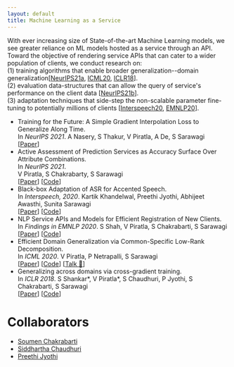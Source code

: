 ```yaml
---
layout: default
title: Machine Learning as a Service
---
```


With ever increasing size of State-of-the-art Machine Learning models, we see greater reliance on ML models hosted as a service through an API. 
Toward the objective of rendering service APIs that can cater to a wider population of clients, we conduct research on:   
(1) training algorithms that enable broader generalization--domain generalization\[[NeurIPS21a](#neurips21a), [ICML20](#icml20), [ICLR18](#iclr18)\].  
(2) evaluation data-structures that can allow the query of service's performance on the client data \[[NeurIPS21b](#neurips21b)\].   
(3) adaptation techniques that side-step the non-scalable parameter fine-tuning to potentially millions of clients \[[Interspeech20](#interspeech20), [EMNLP20](#emnlp20)\].  


<a name="neurips21a"></a>
* Training for the Future: A Simple Gradient Interpolation Loss to Generalize Along Time. \
  In *NeurIPS 2021*. A Nasery, S Thakur, V Piratla, A De, S Sarawagi \
  \[[Paper](https://arxiv.org/pdf/2108.06721.pdf)\]
  <a name="neurips21b"/>
* Active Assessment of Prediction Services as Accuracy Surface Over Attribute Combinations. \
  In *NeurIPS 2021*.\
  V Piratla, S Chakrabarty, S Sarawagi\
  \[[Paper](https://arxiv.org/pdf/2108.06514.pdf)\] \[[Code](https://github.com/vihari/AAA)\]
  <a name="interspeech20"/>
* Black-box Adaptation of ASR for Accented Speech. \
   In *Interspeech, 2020*. Kartik Khandelwal, Preethi Jyothi, Abhijeet Awasthi, Sunita Sarawagi\
   \[[Paper](https://arxiv.org/pdf/2006.13519)\] \[[Code](https://github.com/Kartik14/FineMerge)\]
  <a name="emnlp20"/>
* NLP Service APIs and Models for Efficient Registration of New Clients.\
   In *Findings in EMNLP 2020*. S Shah, V Piratla, S Chakrabarti, S Sarawagi\
   \[[Paper](https://arxiv.org/pdf/2010.01526.pdf)\] \[[Code](https://github.com/sahil00199/KYC)\]
  <a name="icml20"/>
* Efficient Domain Generalization via Common-Specific Low-Rank Decomposition. \
   In *ICML 2020*. V Piratla, P Netrapalli, S Sarawagi\
   \[[Paper](https://arxiv.org/pdf/2003.12815.pdf)\] \[[Code](https://github.com/vihari/CSD)\] \[[Talk 📢](https://icml.cc/virtual/2020/poster/6528)\]
   <a name="acl19"/>
  <a name="iclr18"/>
* Generalizing across domains via cross-gradient training. \
   In *ICLR 2018*.    S Shankar*, V Piratla*, S Chaudhuri, P Jyothi, S Chakrabarti, S Sarawagi \
   \[[Paper](https://arxiv.org/pdf/1804.10745.pdf)\] \[[Code](https://github.com/vihari/crossgrad)\]
   
# Collaborators
 * [Soumen Chakrabarti](https://www.cse.iitb.ac.in/~soumen/) 
 * [Siddhartha Chaudhuri](https://www.cse.iitb.ac.in/~sidch/)
 * [Preethi Jyothi](https://www.cse.iitb.ac.in/~pjyothi/)
